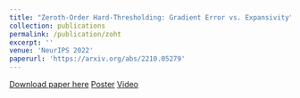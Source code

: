 ```yaml
---
title: "Zeroth-Order Hard-Thresholding: Gradient Error vs. Expansivity"
collection: publications
permalink: /publication/zoht
excerpt: ''
venue: 'NeurIPS 2022'
paperurl: 'https://arxiv.org/abs/2210.05279'
---
```

[Download paper here](http://academicpages.github.io/files/paper1.pdf)
[Poster](https://drive.google.com/file/d/1YvczvI1jcRV83meMKG5qVKlFV3yOxjMT/view?usp=sharing)
[Video](https://recorder-v3.slideslive.com/#/share?share=73167&s=9dff936e-92e1-4d3e-a047-edbd7db25147)
